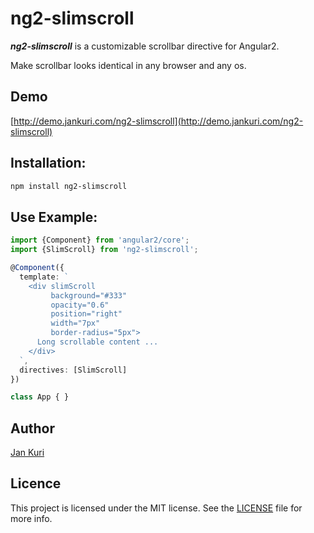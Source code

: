 # ng2-slimscroll

***ng2-slimscroll*** is a customizable scrollbar directive for Angular2.

Make scrollbar looks identical in any browser and any os.

## Demo

[http://demo.jankuri.com/ng2-slimscroll](http://demo.jankuri.com/ng2-slimscroll)

## Installation: 

```bash
npm install ng2-slimscroll
```

## Use Example:

```ts
import {Component} from 'angular2/core';
import {SlimScroll} from 'ng2-slimscroll';

@Component({
  template: `
    <div slimScroll 
         background="#333" 
         opacity="0.6" 
         position="right" 
         width="7px"
         border-radius="5px">
      Long scrollable content ...
    </div>
  `,
  directives: [SlimScroll]
})

class App { }
```

## Author

[Jan Kuri](http://www.jankuri.com)

## Licence

This project is licensed under the MIT license. See the [LICENSE](LICENSE) file for more info.
